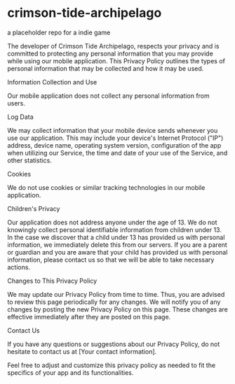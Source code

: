 # crimson-tide-archipelago
a placeholder repo for a indie game

The developer of Crimson Tide Archipelago, respects your privacy and is committed to protecting any personal information that you may provide while using our mobile application. This Privacy Policy outlines the types of personal information that may be collected and how it may be used.

Information Collection and Use

Our mobile application does not collect any personal information from users.

Log Data

We may collect information that your mobile device sends whenever you use our application. This may include your device's Internet Protocol ("IP") address, device name, operating system version, configuration of the app when utilizing our Service, the time and date of your use of the Service, and other statistics.

Cookies

We do not use cookies or similar tracking technologies in our mobile application.

Children's Privacy

Our application does not address anyone under the age of 13. We do not knowingly collect personal identifiable information from children under 13. In the case we discover that a child under 13 has provided us with personal information, we immediately delete this from our servers. If you are a parent or guardian and you are aware that your child has provided us with personal information, please contact us so that we will be able to take necessary actions.

Changes to This Privacy Policy

We may update our Privacy Policy from time to time. Thus, you are advised to review this page periodically for any changes. We will notify you of any changes by posting the new Privacy Policy on this page. These changes are effective immediately after they are posted on this page.

Contact Us

If you have any questions or suggestions about our Privacy Policy, do not hesitate to contact us at [Your contact information].

Feel free to adjust and customize this privacy policy as needed to fit the specifics of your app and its functionalities.
